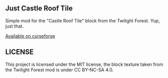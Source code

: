 Just Castle Roof Tile
--

Simple mod for the "Castle Roof Tile" block from the Twilight Forest. Yup, just that.

[Available on curseforge](https://www.curseforge.com/minecraft/mc-mods/just-castle-roof-tile)

LICENSE
--
This project is licensed under the MIT license, the block texture taken from the Twilight Forest mod is under CC BY-NC-SA 4.0.
